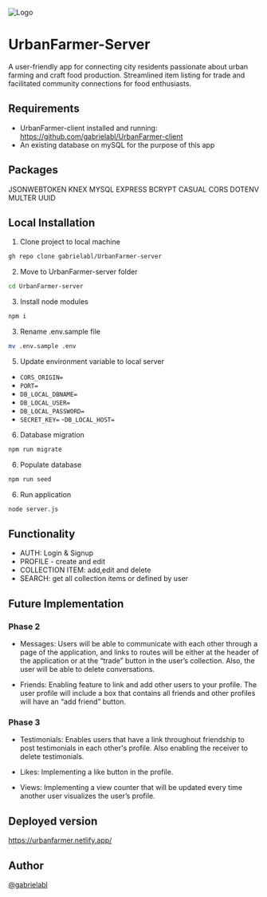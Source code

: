 
![Logo](https://urbanfarmer.netlify.app/static/media/urban-farmer-logo.747fb3c3338aabdcd514.png)


# UrbanFarmer-Server

A user-friendly app for connecting city residents passionate about urban farming and craft food production. Streamlined item listing for trade and facilitated community connections for food enthusiasts.

## Requirements

-  UrbanFarmer-client installed and running: https://github.com/gabrielabl/UrbanFarmer-client
- An existing database on mySQL for the purpose of this app

## Packages
JSONWEBTOKEN KNEX MYSQL EXPRESS BCRYPT CASUAL CORS DOTENV MULTER UUID
## Local Installation

1. Clone project to local machine

```bash
gh repo clone gabrielabl/UrbanFarmer-server
```
2. Move to UrbanFarmer-server folder

```bash
cd UrbanFarmer-server
```

3. Install node modules

```bash
npm i 
```
3. Rename .env.sample file

```bash
mv .env.sample .env
```
  
5. Update environment variable to local server

- `CORS_ORIGIN=`<Include the localhost for the urbanfarmer-client>
- `PORT=`<include a not used port>
- `DB_LOCAL_DBNAME=`<mySQL database name>
- `DB_LOCAL_USER=`<mySQL your username>
- `DB_LOCAL_PASSWORD=`<mySQL password>
- `SECRET_KEY=`<generated on the terminal of your choice>
-`DB_LOCAL_HOST=`<mySQL localhost>

6. Database migration

```bash
npm run migrate
```

6. Populate database

```bash
npm run seed
```

6. Run application

```bash
node server.js
```
## Functionality

- AUTH: Login & Signup
- PROFILE - create and edit
- COLLECTION ITEM: add,edit and delete
- SEARCH: get all collection items or defined by user


## Future Implementation 


### Phase 2
- Messages: Users will be able to communicate with each other through a page of the application, and links to routes will be either at the header of the application or at the “trade” button in the user’s collection. Also, the user will be able to delete conversations.

- Friends: Enabling feature to link and add other users to your profile. The user profile will include a box that contains all friends and other profiles will have an “add friend” button. 

### Phase 3

- Testimonials: Enables users that have a link throughout friendship to post testimonials in each other's profile. Also enabling the receiver to delete testimonials. 

- Likes: Implementing a like button in the profile.

- Views: Implementing a view counter that will be updated every time another user visualizes the user’s profile. 

## Deployed version

https://urbanfarmer.netlify.app/


## Author

[@gabrielabl](https://github.com/gabrielabl)

